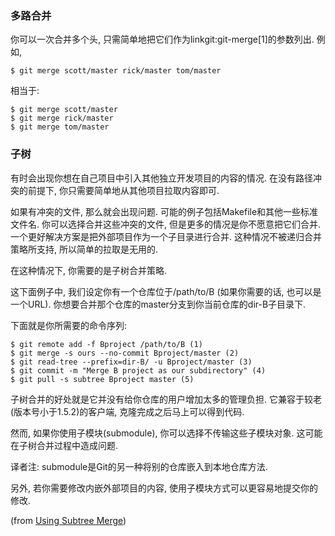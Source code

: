### 多路合并 ###

你可以一次合并多个头, 只需简单地把它们作为linkgit:git-merge[1]的参数列出. 例如,

	$ git merge scott/master rick/master tom/master

相当于:

	$ git merge scott/master
	$ git merge rick/master
	$ git merge tom/master

### 子树 ###

有时会出现你想在自己项目中引入其他独立开发项目的内容的情况. 在没有路径冲突的前提下, 你只需要简单地从其他项目拉取内容即可.

如果有冲突的文件, 那么就会出现问题. 可能的例子包括Makefile和其他一些标准文件名. 你可以选择合并这些冲突的文件, 但是更多的情况是你不愿意把它们合并. 一个更好解决方案是把外部项目作为一个子目录进行合并. 这种情况不被递归合并策略所支持, 所以简单的拉取是无用的.

在这种情况下, 你需要的是子树合并策略.

这下面例子中, 我们设定你有一个仓库位于/path/to/B (如果你需要的话, 也可以是一个URL). 你想要合并那个仓库的master分支到你当前仓库的dir-B子目录下.

下面就是你所需要的命令序列:

	$ git remote add -f Bproject /path/to/B (1)
	$ git merge -s ours --no-commit Bproject/master (2)
	$ git read-tree --prefix=dir-B/ -u Bproject/master (3)
	$ git commit -m "Merge B project as our subdirectory" (4)
	$ git pull -s subtree Bproject master (5)


子树合并的好处就是它并没有给你仓库的用户增加太多的管理负担. 它兼容于较老(版本号小于1.5.2)的客户端, 克隆完成之后马上可以得到代码.

然而, 如果你使用子模块(submodule), 你可以选择不传输这些子模块对象. 这可能在子树合并过程中造成问题.

译者注: submodule是Git的另一种将别的仓库嵌入到本地仓库方法.

另外, 若你需要修改内嵌外部项目的内容, 使用子模块方式可以更容易地提交你的修改.


(from [Using Subtree Merge](http://www.kernel.org/pub/software/scm/git/docs/howto/using-merge-subtree.html))


